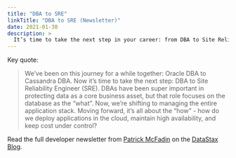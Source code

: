 ```yaml
---
title: "DBA to SRE"
linkTitle: "DBA to SRE (Newsletter)"
date: 2021-01-30
description: >
  It’s time to take the next step in your career: from DBA to Site Reliability Engineer (SRE).
---
```


Key quote: 

> We’ve been on this journey for a while together: Oracle DBA to Cassandra DBA. Now it’s time to take the next step: DBA to Site Reliability Engineer (SRE). DBAs have been super important in protecting data as a core business asset, but that role focuses on the database as the “what”. Now, we’re shifting to managing the entire application stack. Moving forward, it’s all about the “how” - how do we deploy applications in the cloud, maintain high availability, and keep cost under control? 

Read the full developer newsletter from [Patrick McFadin](https://twitter.com/patrickmcfadin) on the [DataStax Blog](https://www.datastax.com/blog/2021/01/developer-newsletter-dba-sre-k8ssandra).

